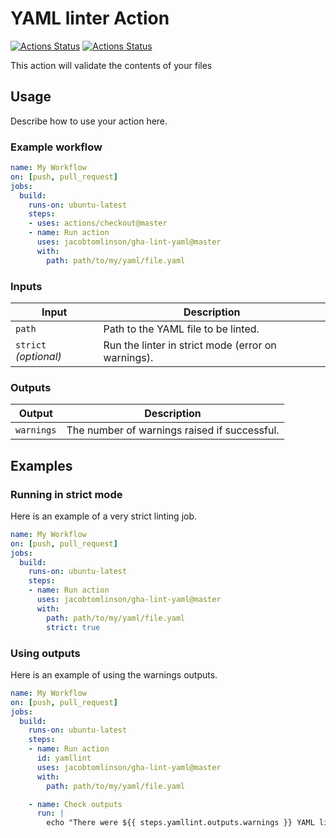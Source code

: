 # YAML linter Action

[![Actions Status](https://github.com/bubriks/file-content-checker/workflows/Lint/badge.svg)](https://github.com/bubriks/file-content-checker/actions)
[![Actions Status](https://github.com/bubriks/file-content-checker/workflows/Integration%20Test/badge.svg)](https://github.com/bubriks/file-content-checker/actions)

This action will validate the contents of your files

## Usage

Describe how to use your action here.

### Example workflow

```yaml
name: My Workflow
on: [push, pull_request]
jobs:
  build:
    runs-on: ubuntu-latest
    steps:
    - uses: actions/checkout@master
    - name: Run action
      uses: jacobtomlinson/gha-lint-yaml@master
      with:
        path: path/to/my/yaml/file.yaml
```

### Inputs

| Input                                             | Description                                        |
|------------------------------------------------------|-----------------------------------------------|
| `path`  | Path to the YAML file to be linted.    |
| `strict` _(optional)_  | Run the linter in strict mode (error on warnings).    |

### Outputs

| Output                                             | Description                                        |
|------------------------------------------------------|-----------------------------------------------|
| `warnings`  | The number of warnings raised if successful.    |

## Examples

### Running in strict mode

Here is an example of a very strict linting job.

```yaml
name: My Workflow
on: [push, pull_request]
jobs:
  build:
    runs-on: ubuntu-latest
    steps:
    - name: Run action
      uses: jacobtomlinson/gha-lint-yaml@master
      with:
        path: path/to/my/yaml/file.yaml
        strict: true
```

### Using outputs

Here is an example of using the warnings outputs.

```yaml
name: My Workflow
on: [push, pull_request]
jobs:
  build:
    runs-on: ubuntu-latest
    steps:
    - name: Run action
      id: yamllint
      uses: jacobtomlinson/gha-lint-yaml@master
      with:
        path: path/to/my/yaml/file.yaml

    - name: Check outputs
      run: |
        echo "There were ${{ steps.yamllint.outputs.warnings }} YAML linting warnings."
```